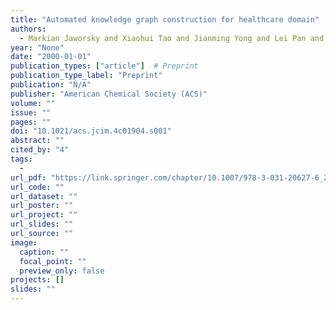 ```yaml
---
title: "Automated knowledge graph construction for healthcare domain"
authors:
  - Markian Jaworsky and Xiaohui Tao and Jianming Yong and Lei Pan and Ji Zhang and Shiva Pokhrel
year: "None"
date: "2000-01-01"
publication_types: ["article"]  # Preprint
publication_type_label: "Preprint"
publication: "N/A"
publisher: "American Chemical Society (ACS)"
volume: ""
issue: ""
pages: ""
doi: "10.1021/acs.jcim.4c01904.s001"
abstract: ""
cited_by: "4"
tags:
  - 
url_pdf: "https://link.springer.com/chapter/10.1007/978-3-031-20627-6_24"
url_code: ""
url_dataset: ""
url_poster: ""
url_project: ""
url_slides: ""
url_source: ""
image:
  caption: ""
  focal_point: ""
  preview_only: false
projects: []
slides: ""
---
```

